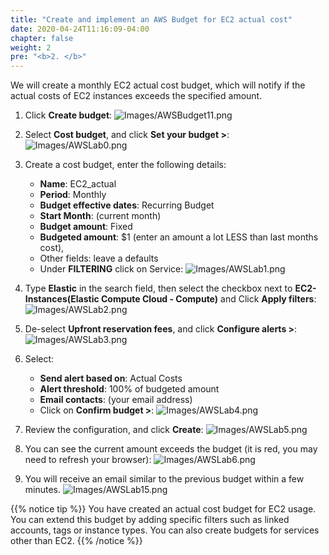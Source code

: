 ```yaml
---
title: "Create and implement an AWS Budget for EC2 actual cost"
date: 2020-04-24T11:16:09-04:00
chapter: false
weight: 2
pre: "<b>2. </b>"
---
```


We will create a monthly EC2 actual cost budget, which will notify if the actual costs of EC2 instances exceeds the specified amount.

1. Click **Create budget**:
![Images/AWSBudget11.png](/Cost/100_2_Cost_and_Usage_Governance/Images/AWSBudget11.png)

2. Select **Cost budget**, and click **Set your budget >**:
![Images/AWSLab0.png](/Cost/100_2_Cost_and_Usage_Governance/Images/AWSLab0.png)

3. Create a cost budget, enter the following details:
    - **Name**: EC2_actual
    - **Period**: Monthly
    - **Budget effective dates**: Recurring Budget
    - **Start Month**: (current month)
    - **Budget amount**: Fixed
    - **Budgeted amount**: $1 (enter an amount a lot LESS than last months cost),
    - Other fields: leave a defaults
    - Under **FILTERING** click on Service:
![Images/AWSLab1.png](/Cost/100_2_Cost_and_Usage_Governance/Images/AWSLab1.png)

4. Type **Elastic** in the search field, then select the checkbox next to **EC2-Instances(Elastic Compute Cloud - Compute)** and Click **Apply filters**:
![Images/AWSLab2.png](/Cost/100_2_Cost_and_Usage_Governance/Images/AWSLab2.png)

5. De-select **Upfront reservation fees**, and click **Configure alerts >**:
![Images/AWSLab3.png](/Cost/100_2_Cost_and_Usage_Governance/Images/AWSLab3.png)

6. Select:
    - **Send alert based on**: Actual Costs
    - **Alert threshold**: 100% of budgeted amount
    - **Email contacts**: (your email address)
    - Click on **Confirm budget >**:
![Images/AWSLab4.png](/Cost/100_2_Cost_and_Usage_Governance/Images/AWSLab4.png)

7. Review the configuration, and click **Create**:
![Images/AWSLab5.png](/Cost/100_2_Cost_and_Usage_Governance/Images/AWSLab5.png)

8. You can see the current amount exceeds the budget (it is red, you may need to refresh your browser):
![Images/AWSLab6.png](/Cost/100_2_Cost_and_Usage_Governance/Images/AWSLab6.png)

9. You will receive an email similar to the previous budget within a few minutes.
![Images/AWSLab15.png](/Cost/100_2_Cost_and_Usage_Governance/Images/AWSLab15.png)


{{% notice tip %}}
You have created an actual cost budget for EC2 usage. You can extend this budget by adding specific filters such as linked accounts, tags or instance types. You can also create budgets for services other than EC2.
{{% /notice %}}

